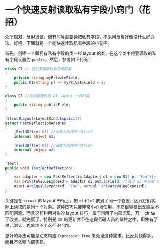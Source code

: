 # 一个快速反射读取私有字段小窍门（花招）

众所周知，反射很慢，但有时候需要读取私有字段，不采用反射好像没什么好办法。好吧，下面就是一个能快速读取私有字段的小花招。

首先，创建一个跟拥有私有字段的类一样 layout 的类，在这个类中将要读取的私有字段设置为 `public`，然后，参考如下代码：

```cs
class O1 // 我们要读取私有字段的类
{
    private string myPrivateField;
    public O1(string p) => myPrivateField = p;
}

class O2 //我们创建的跟 O1 layout 一样的类
{
    public string publicField;
}

[StructLayout(LayoutKind.Explicit)]
struct FastReflectionAdapter
{
    [FieldOffset(0)] //设置为同样的 Offset
    internal object o1;

    [FieldOffset(0)] //设置为同样的 Offset
    internal object o2;
}

[Test]
public void TestFactReflection()
{
    var adapter = new FastReflectionAdapter{ o1 = new O1( p: "Foo")};
    var privateValueExposed = adapter.o2.publicField; //通过 o2 来获取 o1 的值
    Asset.AreEqual(expected: "Foo", actual: privateValueExposed);
}
```

关键是在 `struct` 的 layout 布局上，把 `o1` 和 `o2` 放到了同一个位置，因此它们实际上读取的是同一个对象。这种技巧只能非常小心地使用，不然很容易出现类型不匹配问题。而且这样利用对象的 layout 技巧，属于利用了内部实现，万一 clr 做了改变，就完蛋了。特别是 clr 的更新并不在这段代码人员的掌控之中，即使有了单元测试，也处理不了这样的问题。

更好的办法可能是动态构建 `Expression Tree` 来处理这种需求，比反射快得多，而且不依赖内部实现。